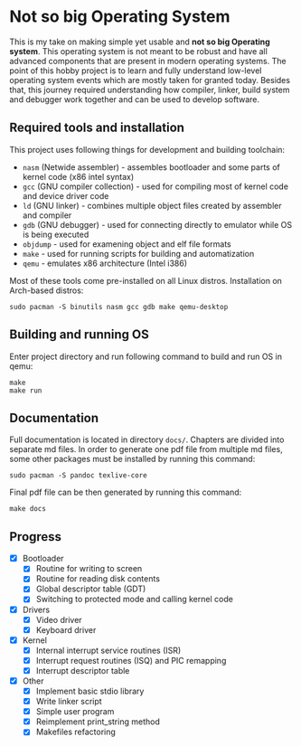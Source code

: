 # Not so big Operating System

This is my take on making simple yet usable and **not so big Operating system**. This operating system is
not meant to be robust and have all advanced components that are present in modern operating systems.
The point of this hobby project is to learn and fully understand low-level operating system events which are mostly taken for granted today. Besides that, this journey required understanding how compiler, linker, build system and debugger work together and can be used to develop software.

## Required tools and installation

This project uses following things for development and building toolchain:

- `nasm` (Netwide assembler) - assembles bootloader and some parts of kernel code (x86 intel syntax)
- `gcc` (GNU compiler collection) - used for compiling most of kernel code and device driver code
- `ld` (GNU linker) - combines multiple object files created by assembler and compiler
- `gdb` (GNU debugger) - used for connecting directly to emulator while OS is being executed
- `objdump` - used for examening object and elf file formats
- `make` - used for running scripts for building and automatization
- `qemu` - emulates x86 architecture (Intel i386)

Most of these tools come pre-installed on all Linux distros. Installation on Arch-based distros:
```
sudo pacman -S binutils nasm gcc gdb make qemu-desktop
```

## Building and running OS

Enter project directory and run following command to build and run OS in qemu:

```
make
make run
```

## Documentation

Full documentation is located in directory `docs/`. Chapters are divided into separate md files. In order to generate one pdf file from multiple md files, some other packages must be installed by running this command:

```
sudo pacman -S pandoc texlive-core
```

Final pdf file can be then generated by running this command:

```
make docs
```

## Progress
- [x] Bootloader
  - [x] Routine for writing to screen
  - [x] Routine for reading disk contents
  - [x] Global descriptor table (GDT)
  - [x] Switching to protected mode and calling kernel code
- [X] Drivers
  - [x] Video driver
  - [X] Keyboard driver
- [x] Kernel
  - [x] Internal interrupt service routines (ISR)
  - [x] Interrupt request routines (ISQ) and PIC remapping
  - [x] Interrupt descriptor table
- [x] Other
  - [x] Implement basic stdio library
  - [x] Write linker script
  - [x] Simple user program
  - [x] Reimplement print_string method
  - [x] Makefiles refactoring
